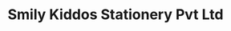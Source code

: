---
title: "Smily Kiddos Stationery Pvt Ltd"
url: /chennai/smily-kiddos-stationery-pvt-ltd/
shop: Schreibwaren
---